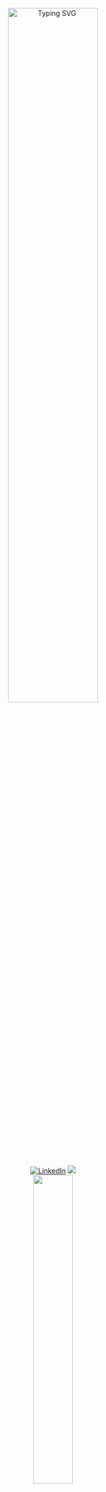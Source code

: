 <p align="center">
<a href="https://git.io/typing-svg"><img width="60%" src="https://readme-typing-svg.herokuapp.com?font=&size=18&pause=1000&color=593AFF&center=true&random=false&width=435&lines=Hello+Im+Luck;I+like+to+develop+in+C%23;And+sometimes+I+hate+C%23" alt="Typing SVG" /></a>
<br>
<a href="#"><img src="[https://download1655.mediafire.com/bm4u6sh8egxgjJV1mM3zqJwlGjmSLnXF98DcAhN0RT0P9YdoXQ3mZSjXYEQe33yXiFmzPzI9TIj9x4A-2_d5jnVbaGk0ohElpKtDwj5hdlemOGAWHY-pv5_1nlDfjQtQ8H9rpLf8_J962X9Jxg7ZoQn4QXHjUjt6jRwMJQDRyhRqiT8U/3kb3w747glwn0l3/Linkedin.png](https://i.ibb.co/6tx0cvd/Linkedin.png)" alt="LinkedIn" ></a>
<a href="#"><img src="[[https://download1326.mediafire.com/n3olp9ig6bzgni4_tPW-dq9QPkUY9AiUse4csDOFCcvqdOfdNA3IuqUosV6MiuE2r7bc4btKDN0SHDMkpx9t3mywyRz3jhfVPvLcm2A7y96lmv-k0zwmcQEWCbTkHzHH5uIU1jftIZlT7Boo0lE7mIgvuRFTLUofX2pWAP1ltHla_Ibe/18gbktzkkvsjr1o/image.psd.png](https://files.fm/f/tzahzdb9wv)](https://i.ibb.co/Yt0xStQ/image-psd.png)" ></a>
<br>
<a href="https://github.com/luckdiamond0"><img width="40%" src="https://github-readme-stats.vercel.app/api/top-langs/?username=luckdiamond0&theme=dark&hide=html,css,cmake,yara&layout=compact&langs_cont=5&bg_color=101010&hide_title=true"></a>
</p>
